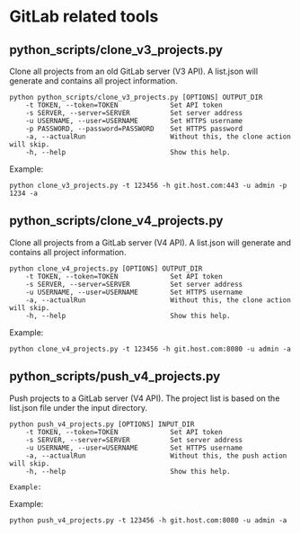 # GitLab related tools


## python_scripts/clone_v3_projects.py

Clone all projects from an old GitLab server (V3 API). A list.json will generate and contains all project information.
```
python python_scripts/clone_v3_projects.py [OPTIONS] OUTPUT_DIR
    -t TOKEN, --token=TOKEN             Set API token
    -s SERVER, --server=SERVER          Set server address
    -u USERNAME, --user=USERNAME        Set HTTPS username
    -p PASSWORD, --password=PASSWORD    Set HTTPS password
    -a, --actualRun                     Without this, the clone action will skip.
    -h, --help                          Show this help.
```

Example:
```
python clone_v3_projects.py -t 123456 -h git.host.com:443 -u admin -p 1234 -a
```

## python_scripts/clone_v4_projects.py

Clone all projects from a GitLab server (V4 API). A list.json will generate and contains all project information.
```
python clone_v4_projects.py [OPTIONS] OUTPUT_DIR
    -t TOKEN, --token=TOKEN             Set API token
    -s SERVER, --server=SERVER          Set server address
    -u USERNAME, --user=USERNAME        Set HTTPS username
    -a, --actualRun                     Without this, the clone action will skip.
    -h, --help                          Show this help.
```

Example:
```
python clone_v4_projects.py -t 123456 -h git.host.com:8080 -u admin -a
```

## python_scripts/push_v4_projects.py

Push projects to a GitLab server (V4 API). The project list is based on the list.json file under the input directory.
```
python push_v4_projects.py [OPTIONS] INPUT_DIR
    -t TOKEN, --token=TOKEN             Set API token
    -s SERVER, --server=SERVER          Set server address
    -u USERNAME, --user=USERNAME        Set HTTPS username
    -a, --actualRun                     Without this, the push action will skip.
    -h, --help                          Show this help.
 
Example: 
```

Example:
```
python push_v4_projects.py -t 123456 -h git.host.com:8080 -u admin -a
```
